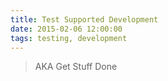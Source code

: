 ```yaml
---
title: Test Supported Development
date: 2015-02-06 12:00:00
tags: testing, development
---
```


> AKA Get Stuff Done

